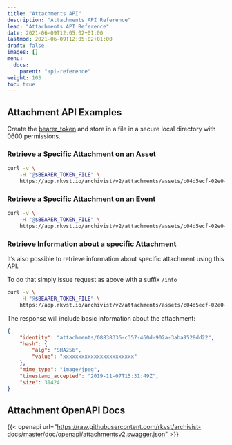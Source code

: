 ```yaml
---
title: "Attachments API"
description: "Attachments API Reference"
lead: "Attachments API Reference"
date: 2021-06-09T12:05:02+01:00
lastmod: 2021-06-09T12:05:02+01:00
draft: false
images: []
menu: 
  docs:
    parent: "api-reference"
weight: 103
toc: true
---
```


## Attachment API Examples

Create the [bearer_token](../../setup-and-administration/getting-access-tokens-using-app-registrations) and store in a file in a secure local directory with 0600 permissions.

### Retrieve a Specific Attachment on an Asset

```bash
curl -v \
    -H "@$BEARER_TOKEN_FILE" \
    https://app.rkvst.io/archivist/v2/attachments/assets/c04d5ecf-02e0-4be2-a014-ffbbf0e8ddeb/08838336-c357-460d-902a-3aba9528dd22
```

### Retrieve a Specific Attachment on an Event 

```bash
curl -v \
    -H "@$BEARER_TOKEN_FILE" \
    https://app.rkvst.io/archivist/v2/attachments/assets/c04d5ecf-02e0-4be2-a014-ffbbf0e8ddeb/events/de834094-f6c3-4e38-9b37-8c61dea312c9/08838336-c357-460d-902a-3aba9528dd22
```

### Retrieve Information about a specific Attachment

It’s also possible to retrieve information about specific attachment using this API. 

To do that simply issue request as above with a suffix `/info`

```bash
curl -v \
    -H "@$BEARER_TOKEN_FILE" \
    https://app.rkvst.io/archivist/v2/attachments/assets/c04d5ecf-02e0-4be2-a014-ffbbf0e8ddeb/08838336-c357-460d-902a-3aba9528dd22/info
```

The response will include basic information about the attachment:

```json
{
    "identity": "attachments/08838336-c357-460d-902a-3aba9528dd22",
    "hash": {
        "alg": "SHA256",
        "value": "xxxxxxxxxxxxxxxxxxxxxxx"
    },
    "mime_type": "image/jpeg",
    "timestamp_accepted": "2019-11-07T15:31:49Z",
    "size": 31424
}
```

## Attachment OpenAPI Docs

{{< openapi url="https://raw.githubusercontent.com/rkvst/archivist-docs/master/doc/openapi/attachmentsv2.swagger.json" >}}

